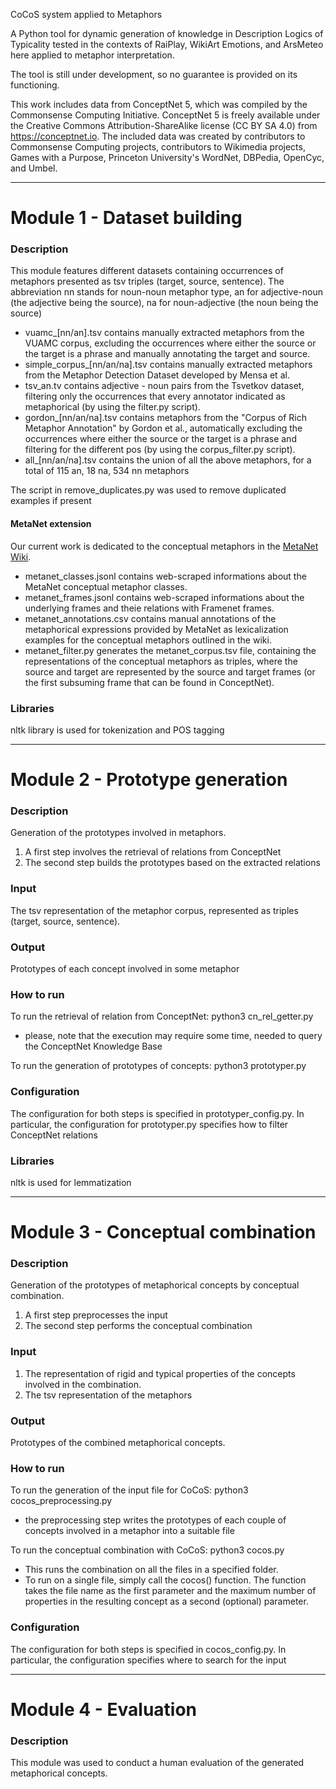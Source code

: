 CoCoS system applied to Metaphors

A Python tool for dynamic generation of knowledge in Description Logics of 
Typicality tested in the contexts of RaiPlay, WikiArt Emotions, and ArsMeteo
here applied to metaphor interpretation.

The tool is still under development, so no guarantee is provided on its functioning.

This work includes data from ConceptNet 5, which was compiled by the Commonsense Computing Initiative. ConceptNet 5 is freely available under the Creative Commons Attribution-ShareAlike license (CC BY SA 4.0) from https://conceptnet.io. The included data was created by contributors to Commonsense Computing projects, contributors to Wikimedia projects, Games with a Purpose, Princeton University's WordNet, DBPedia, OpenCyc, and Umbel.

------------------------------------------------------------------------------------------

# Module 1 - Dataset building

### Description

This module features different datasets containing occurrences of metaphors presented as tsv triples (target, source, sentence).
The abbreviation nn stands for noun-noun metaphor type, an for adjective-noun (the adjective being the source), na for noun-adjective (the noun being the source)

- vuamc_[nn/an].tsv contains manually extracted metaphors from the VUAMC corpus, excluding the occurrences where either the source or the target is a phrase and manually annotating the target and source.
- simple_corpus_[nn/an/na].tsv contains manually extracted metaphors from the Metaphor Detection Dataset developed by Mensa et al.
- tsv_an.tv contains adjective - noun pairs from the Tsvetkov dataset, filtering only the occurrences that every annotator indicated as metaphorical (by using the filter.py script).
- gordon_[nn/an/na].tsv contains metaphors from the "Corpus of Rich Metaphor Annotation" by Gordon et al., automatically excluding the occurrences where either the source or the target is a phrase and filtering for the different pos (by using the corpus_filter.py script).
- all_[nn/an/na].tsv contains the union of all the above metaphors, for a total of 115 an, 18 na, 534 nn metaphors

The script in remove_duplicates.py was used to remove duplicated examples if present

#### MetaNet extension

Our current work is dedicated to the conceptual metaphors in the [MetaNet Wiki](https://metaphor.icsi.berkeley.edu/pub/en/index.php/MetaNet_Metaphor_Wiki).
- metanet_classes.jsonl contains web-scraped informations about the MetaNet conceptual metaphor classes.
- metanet_frames.jsonl contains web-scraped informations about the underlying frames and theie relations with Framenet frames.
- metanet_annotations.csv contains manual annotations of the metaphorical expressions provided by MetaNet as lexicalization examples for the conceptual metaphors outlined in the wiki.
- metanet_filter.py generates the metanet_corpus.tsv file, containing the representations of the conceptual metaphors as triples, where the source and target are represented by the source and target frames (or the first subsuming frame that can be found in ConceptNet).

### Libraries 

nltk library is used for tokenization and POS tagging

------------------------------------------------------------------------------------------

# Module 2 - Prototype generation

### Description

Generation of the prototypes involved in metaphors.
1. A first step involves the retrieval of relations from ConceptNet
2. The second step builds the prototypes based on the extracted relations

### Input

The tsv representation of the metaphor corpus, represented as triples (target, source, sentence).

### Output

Prototypes of each concept involved in some metaphor

### How to run

To run the retrieval of relation from ConceptNet: python3 cn_rel_getter.py

- please, note that the execution may require some time, needed to query the ConceptNet Knowledge Base

To run the generation of prototypes of concepts: python3 prototyper.py

### Configuration

The configuration for both steps is specified in prototyper_config.py.
In particular, the configuration for prototyper.py specifies how to filter ConceptNet relations

### Libraries 

nltk is used for lemmatization

------------------------------------------------------------------------------------------

# Module 3 - Conceptual combination

### Description

Generation of the prototypes of metaphorical concepts by conceptual combination.
1. A first step preprocesses the input
2. The second step performs the conceptual combination

### Input

1. The representation of rigid and typical properties of the concepts involved in the combination.
2. The tsv representation of the metaphors

### Output

Prototypes of the combined metaphorical concepts.

### How to run

To run the generation of the input file for CoCoS: python3 cocos_preprocessing.py
- the preprocessing step writes the prototypes of each couple of concepts involved in a metaphor into a suitable file

To run the conceptual combination with CoCoS: python3 cocos.py
- This runs the combination on all the files in a specified folder.
- To run on a single file, simply call the cocos() function. The function takes the file name as the first parameter and the maximum number of properties in the resulting concept as a second (optional) parameter.

### Configuration

The configuration for both steps is specified in cocos_config.py.
In particular, the configuration specifies where to search for the input

------------------------------------------------------------------------------------------

# Module 4 - Evaluation


### Description

This module was used to conduct a human evaluation of the generated metaphorical concepts.